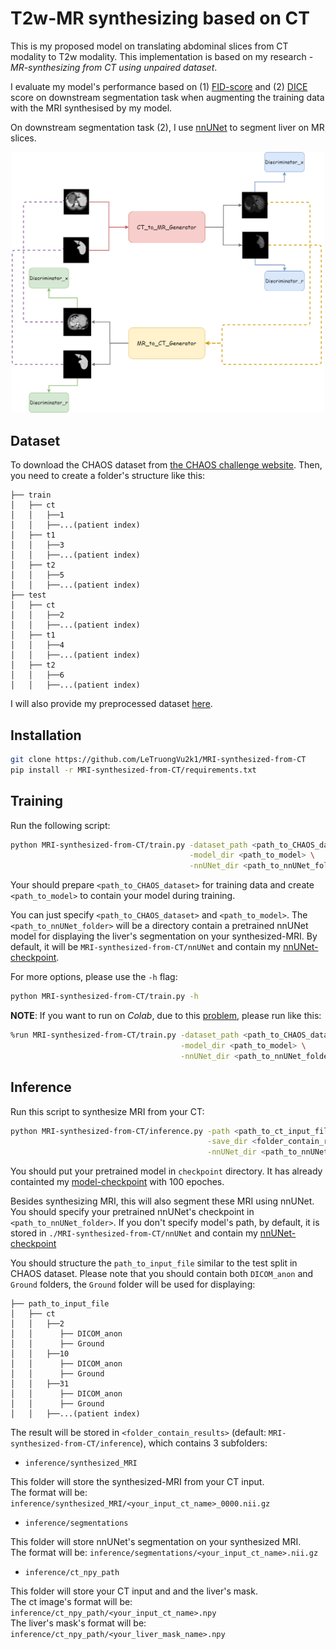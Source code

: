 # T2w-MR synthesizing based on CT 

This is my proposed model on translating abdominal slices from CT modality to T2w modality. This implementation is based on my research - *MR-synthesizing from CT using unpaired dataset*.

I evaluate my model's performance based on (1) [FID-score](https://arxiv.org/abs/1706.08500) and (2) [DICE](https://en.wikipedia.org/wiki/S%C3%B8rensen%E2%80%93Dice_coefficient) score on downstream segmentation task when augmenting the training data with the MRI synthesised by my model.

On downstream segmentation task (2), I use [nnUNet](https://github.com/MIC-DKFZ/nnUNet/tree/master) to segment liver on MR slices.

<p align="center">
<img width="500" alt="model" src="images/cycle_consistency.png">
</p>

## Dataset
To download the CHAOS dataset from [the CHAOS challenge website](https://chaos.grand-challenge.org/Download/). 
Then, you need to create a folder's structure like this:

    ├── train
    │   ├── ct
    │   │   ├──1
    │   │   ├──...(patient index)
    │   ├── t1
    │   │   ├──3
    │   │   ├──...(patient index)
    │   ├── t2
    │   │   ├──5
    │   │   ├──...(patient index)
    ├── test
    │   ├── ct
    │   │   ├──2
    │   │   ├──...(patient index)
    │   ├── t1
    │   │   ├──4
    │   │   ├──...(patient index)
    │   ├── t2
    │   │   ├──6
    │   │   ├──...(patient index)

I will also provide my preprocessed dataset [here](https://drive.google.com/uc?export=download&id=19KMwsEAxtW-O3yC2SLN9CQ9cg9cprlsJ).
    
## Installation
```bash
git clone https://github.com/LeTruongVu2k1/MRI-synthesized-from-CT
pip install -r MRI-synthesized-from-CT/requirements.txt
```

## Training
Run the following script:

```bash
python MRI-synthesized-from-CT/train.py -dataset_path <path_to_CHAOS_dataset> \
                                        -model_dir <path_to_model> \
                                        -nnUNet_dir <path_to_nnUNet_folder>
```

Your should prepare `<path_to_CHAOS_dataset>` for training data and create `<path_to_model>` to contain your model during training.

You can just specify `<path_to_CHAOS_dataset>` and `<path_to_model>`. The `<path_to_nnUNet_folder>` will be a directory contain a pretrained nnUNet model for displaying the liver's segmentation on your synthesized-MRI. By default, it will be `MRI-synthesized-from-CT/nnUNet` and contain my [nnUNet-checkpoint](https://drive.google.com/uc?export=download&id=10ViY8pdE1WO139TWONeyZQpbOkNMT4Qy).

For more options, please use the `-h` flag:

```bash
python MRI-synthesized-from-CT/train.py -h
```

**NOTE**: If you want to run on *Colab*, due to this [problem](https://github.com/googlecolab/colabtools/issues/1067), please run like this:

```bash
%run MRI-synthesized-from-CT/train.py -dataset_path <path_to_CHAOS_dataset> \
                                      -model_dir <path_to_model> \
                                      -nnUNet_dir <path_to_nnUNet_folder>
```

## Inference

Run this script to synthesize MRI from your CT:

```bash
python MRI-synthesized-from-CT/inference.py -path <path_to_ct_input_file> \
                                            -save_dir <folder_contain_results> \
                                            -nnUNet_dir <path_to_nnUNet_folder>
```

You should put your pretrained model in `checkpoint` directory. It has already containted my [model-checkpoint](https://drive.google.com/uc?export=download&id=1Z67wViOh3khnEvkaxaUdsd_Uup_VJadL) with 100 epoches.

Besides synthesizing MRI, this will also segment these MRI using nnUNet. You should specify your pretrained nnUNet's checkpoint in `<path_to_nnUNet_folder>`. If you don't specify model's path, by default, it is stored in `./MRI-synthesized-from-CT/nnUNet` and contain my [nnUNet-checkpoint](https://drive.google.com/uc?export=download&id=10ViY8pdE1WO139TWONeyZQpbOkNMT4Qy)

You should structure the `path_to_input_file` similar to the test split in CHAOS dataset. Please note that you should contain both `DICOM_anon` and `Ground` folders, the `Ground` folder will be used for displaying:

    ├── path_to_input_file
    │   ├── ct
    │   │   ├──2
    │   │      ├── DICOM_anon
    │   │      ├── Ground
    │   │   ├──10
    │   │      ├── DICOM_anon
    │   │      ├── Ground
    │   │   ├──31
    │   │      ├── DICOM_anon
    │   │      ├── Ground
    │   │   ├──...(patient index)
    
The result will be stored in `<folder_contain_results>` (default: `MRI-synthesized-from-CT/inference`), which contains 3 subfolders:
- `inference/synthesized_MRI`

This folder will store the synthesized-MRI from your CT input. <br>
The format will be: `inference/synthesized_MRI/<your_input_ct_name>_0000.nii.gz`

- `inference/segmentations`

This folder will store nnUNet's segmentation on your synthesized MRI. <br>
The format will be: `inference/segmentations/<your_input_ct_name>.nii.gz`

- `inference/ct_npy_path`

This folder will store your CT input and and the liver's mask. <br>
The ct image's format will be: `inference/ct_npy_path/<your_input_ct_name>.npy` <br>
The liver's mask's format will be: `inference/ct_npy_path/<your_liver_mask_name>.npy`

